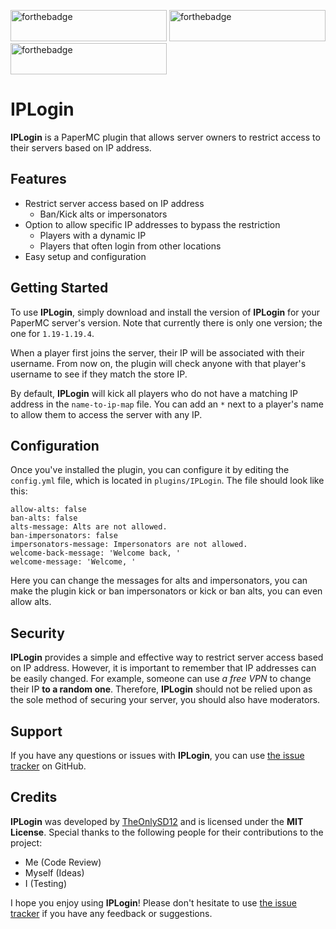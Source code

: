 [<img alt="forthebadge" height="50" src="https://forthebadge.com/images/badges/gluten-free.svg" width="250"/>](https://forthebadge.com)
[<img alt="forthebadge" height="50" src="https://forthebadge.com/images/badges/built-with-swag.svg" width="250"/>](https://forthebadge.com)
[<img alt="forthebadge" height="50" src="https://forthebadge.com/images/badges/works-on-my-machine.svg" width="250"/>](https://forthebadge.com)
# IPLogin
**IPLogin** is a PaperMC plugin that allows server owners to restrict access to their servers based on IP address.
## Features
- Restrict server access based on IP address
    - Ban/Kick alts or impersonators
- Option to allow specific IP addresses to bypass the restriction
    - Players with a dynamic IP
    - Players that often login from other locations
- Easy setup and configuration
## Getting Started
To use **IPLogin**, simply download and install the version of **IPLogin** for your PaperMC server's version. Note that currently there is only one version; the one for `1.19-1.19.4`.

When a player first joins the server, their IP will be associated with their username. From now on, the plugin will check anyone with that player's username to see if they match the store IP.

By default, **IPLogin** will kick all players who do not have a matching IP address in the `name-to-ip-map` file. You can add an `*` next to a player's name to allow them to access the server with any IP.
## Configuration
Once you've installed the plugin, you can configure it by editing the `config.yml` file, which is located in `plugins/IPLogin`. The file should look like this:
```
allow-alts: false
ban-alts: false
alts-message: Alts are not allowed.
ban-impersonators: false
impersonators-message: Impersonators are not allowed.
welcome-back-message: 'Welcome back, '
welcome-message: 'Welcome, '
```
Here you can change the messages for alts and impersonators, you can make the plugin kick or ban impersonators or kick or ban alts, you can even allow alts.
## Security
**IPLogin** provides a simple and effective way to restrict server access based on IP address. However, it is important to remember that IP addresses can be easily changed. For example, someone can use _a free VPN_ to change their IP **to a random one**. Therefore, **IPLogin** should not be relied upon as the sole method of securing your server, you should also have moderators.
## Support
If you have any questions or issues with **IPLogin**, you can use [the issue tracker](https://github.com/TheOnlySD12/iplogin/issues) on GitHub.
## Credits
**IPLogin** was developed by [TheOnlySD12](https://github.com/TheOnlySD12) and is licensed under the **MIT License**. Special thanks to the following people for their contributions to the project:

- Me (Code Review)
- Myself (Ideas)
- I (Testing)

I hope you enjoy using **IPLogin**! Please don't hesitate to use [the issue tracker](https://github.com/TheOnlySD12/iplogin/issues) if you have any feedback or suggestions.

